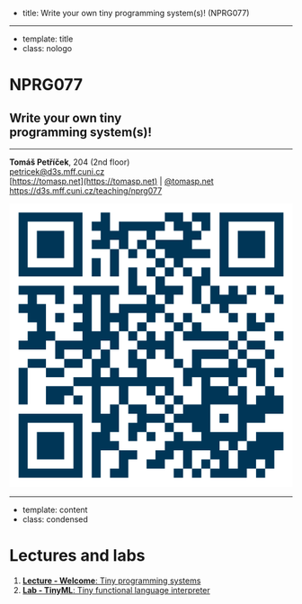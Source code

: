 - title: Write your own tiny programming system(s)! (NPRG077)

*****************************************************************************************
- template: title
- class: nologo

# NPRG077
## Write your own tiny<br /> programming system(s)!

---

**Tomáš Petříček**, 204 (2nd floor)  
_<i class="fa fa-envelope"></i>_ [petricek@d3s.mff.cuni.cz](mailto:petricek@d3s.mff.cuni.cz)  
_<i class="fa-solid fa-circle-right"></i>_ [https://tomasp.net](https://tomasp.net) | [@tomasp.net](https://bsky.app/profile/tomasp.net)  
_<i class="fa-solid fa-circle-right"></i>_ https://d3s.mff.cuni.cz/teaching/nprg077

<img src="img/qr.png" id="qr" />

*****************************************************************************************
- template: content
- class: condensed

# Lectures and labs

1. [**Lecture - Welcome**: Tiny programming systems](intro.html)  
1. [**Lab - TinyML**: Tiny functional language interpreter](tinyml.html)  

<!--
1. [**Lab - TinyBASIC**: Tiny interactive imperative programming system](tinybasic.html)  
1. [**Lab - TinyHM**: Tiny Hindley-Milner type inference](tinyhm.html)  
1. [**Lab - TinyProlog**: Tiny declarative logic programming language](tinyprolog.html)  
1. [**Lab - TinySelf**: Tiny prototype-based object-oriented language](tinyself.html)  
1. [**Lab - TinyExcel**: Tiny incremental spreadsheet system](tinyexcel.html)  
-->

